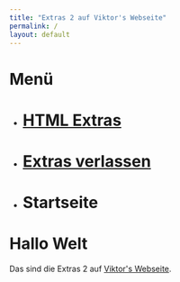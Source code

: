 ```yaml
---
title: "Extras 2 auf Viktor's Webseite"
permalink: /
layout: default
---
```


# Menü

- # [HTML Extras](/html)
- # [Extras verlassen](/)
- # Startseite

# Hallo Welt
Das sind die Extras 2 auf [Viktor's Webseite](/).
